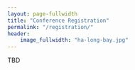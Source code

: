 ```yaml
---
layout: page-fullwidth
title: "Conference Registration"
permalink: "/registration/"
header:
    image_fullwidth: "ha-long-bay.jpg"
---
```

TBD
